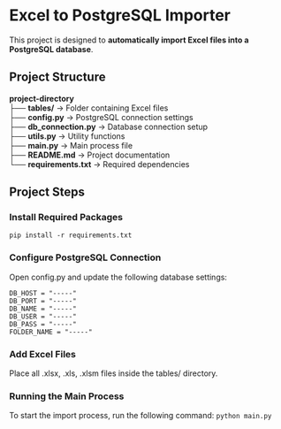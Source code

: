 # Excel to PostgreSQL Importer

This project is designed to **automatically import Excel files into a PostgreSQL database**.

## Project Structure
**project-directory**  
├── **tables/** → Folder containing Excel files  
├── **config.py** → PostgreSQL connection settings  
├── **db_connection.py** → Database connection setup  
├── **utils.py** → Utility functions  
├── **main.py** → Main process file  
├── **README.md** → Project documentation  
└── **requirements.txt** → Required dependencies  

## Project Steps
### Install Required Packages
```pip install -r requirements.txt```

### Configure PostgreSQL Connection
Open config.py and update the following database settings:
```
DB_HOST = "-----"
DB_PORT = "-----"
DB_NAME = "-----"
DB_USER = "-----"
DB_PASS = "-----"
FOLDER_NAME = "-----"
```

### Add Excel Files
Place all .xlsx, .xls, .xlsm files inside the tables/ directory.

### Running the Main Process
To start the import process, run the following command:
```python main.py```
